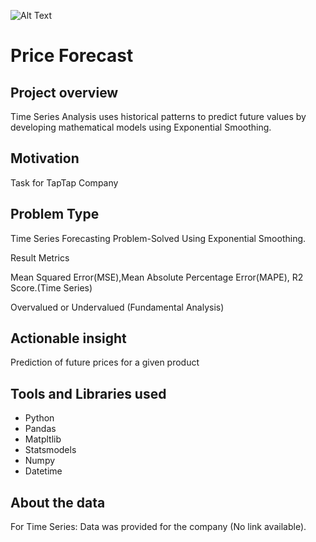 ![Alt Text](https://github.com/russiaonice/Pricing_Forecasting/blob/Pricing/Price%20Forecast.png?raw=true)
# Price Forecast
## Project overview ##
Time Series Analysis uses historical patterns to predict future values by developing mathematical models using Exponential Smoothing.

## Motivation ##
Task for TapTap Company
## Problem Type ##
Time Series Forecasting Problem-Solved Using Exponential Smoothing.

Result Metrics

Mean Squared Error(MSE),Mean Absolute Percentage Error(MAPE), R2 Score.(Time Series)

Overvalued or Undervalued (Fundamental Analysis)

## Actionable insight ##
Prediction of future prices for a given product
## Tools and Libraries used ##
- Python
- Pandas
- Matpltlib
- Statsmodels
- Numpy
- Datetime

## About the data ##
For Time Series: Data was provided for the company (No link available).
